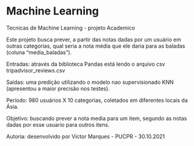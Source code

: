 # Machine Learning

Tecnicas de Machine Learning - projeto Academico

Este projeto busca prever, a partir das notas dadas por um usuário em outras categorias, qual seria a nota média que ele daria para as baladas (coluna “media_baladas”).

Entradas: através da biblioteca Pandas está lendo o arquivo csv tripadvisor_reviews.csv

Saídas: uma predição utilizando o modelo nao supervisionado KNN (apresentou a maior precisão nos testes).

Período: 980 usuários X 10 categorias, coletados em diferentes locais da Ásia.

Objetivo: buscando prever a nota media para um item, segundo as notas dadas por esse usuario para outros itens.

Autoria: desenvolvido por Victor Marques - PUCPR - 30.10.2021
